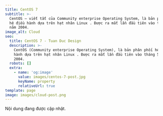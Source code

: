 ```yaml
---
title: CentOS 7
subtitle: >-
  CentOS – viết tắt của Community enterprise Operating System, là bản phân phối
  hệ điều hành dựa trên hạt nhân Linux . Được ra mắt lần đầu tiên vào tháng 5
  năm 2004.
image_alt: Cloud
seo:
  title: CentOS 7 - Tuan Duc Design
  description: >-
    CentOS (Community enterprise Operating System), là bản phân phối hệ điều
    hành dựa trên hạt nhân Linux . Được ra mắt lần đầu tiên vào tháng 5 năm
    2004.
  robots: []
  extra:
    - name: 'og:image'
      value: images/centos-7-post.jpg
      keyName: property
      relativeUrl: true
template: page
image: images/cloud-post.png
---
```

Nội dung đang được cập nhật.
